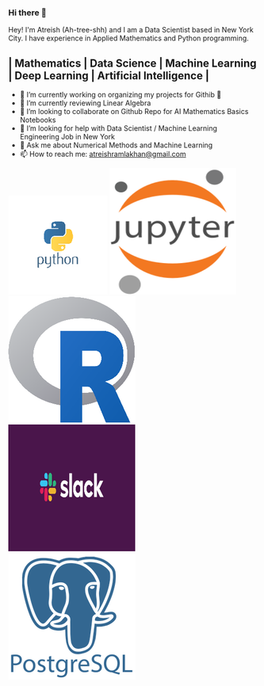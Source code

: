 ### Hi there 👋

Hey! I'm Atreish (Ah-tree-shh) and I am a Data Scientist based in New York City. I have experience in Applied Mathematics and Python programming. 

## | Mathematics | Data Science | Machine Learning | Deep Learning | Artificial Intelligence |

- 🔭 I’m currently working on organizing my projects for Githib 🤣 
- 🌱 I’m currently reviewing Linear Algebra 
- 👯 I’m looking to collaborate on Github Repo for AI Mathematics Basics Notebooks
- 🤔 I’m looking for help with Data Scientist / Machine Learning Engineering Job in New York
- 💬 Ask me about Numerical Methods and Machine Learning
- 📫 How to reach me: atreishramlakhan@gmail.com



![Screenshot](py1.png)
![Screenshot](jupy.png)
![Screenshot](r.png)
![Screenshot](slack.png)
![Screenshot](sql.webp)
